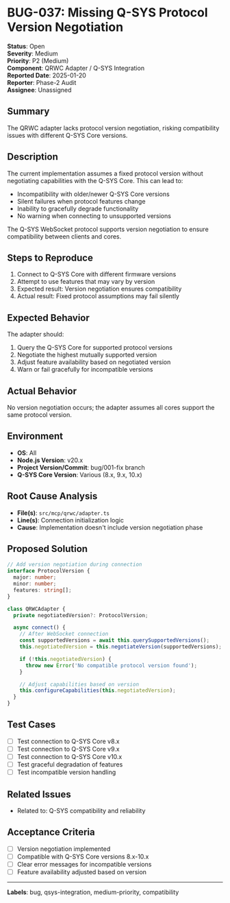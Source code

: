# BUG-037: Missing Q-SYS Protocol Version Negotiation

**Status**: Open  
**Severity**: Medium  
**Priority**: P2 (Medium)  
**Component**: QRWC Adapter / Q-SYS Integration  
**Reported Date**: 2025-01-20  
**Reporter**: Phase-2 Audit  
**Assignee**: Unassigned

## Summary

The QRWC adapter lacks protocol version negotiation, risking compatibility issues with different
Q-SYS Core versions.

## Description

The current implementation assumes a fixed protocol version without negotiating capabilities with
the Q-SYS Core. This can lead to:

- Incompatibility with older/newer Q-SYS Core versions
- Silent failures when protocol features change
- Inability to gracefully degrade functionality
- No warning when connecting to unsupported versions

The Q-SYS WebSocket protocol supports version negotiation to ensure compatibility between clients
and cores.

## Steps to Reproduce

1. Connect to Q-SYS Core with different firmware versions
2. Attempt to use features that may vary by version
3. Expected result: Version negotiation ensures compatibility
4. Actual result: Fixed protocol assumptions may fail silently

## Expected Behavior

The adapter should:

1. Query the Q-SYS Core for supported protocol versions
2. Negotiate the highest mutually supported version
3. Adjust feature availability based on negotiated version
4. Warn or fail gracefully for incompatible versions

## Actual Behavior

No version negotiation occurs; the adapter assumes all cores support the same protocol version.

## Environment

- **OS**: All
- **Node.js Version**: v20.x
- **Project Version/Commit**: bug/001-fix branch
- **Q-SYS Core Version**: Various (8.x, 9.x, 10.x)

## Root Cause Analysis

- **File(s)**: `src/mcp/qrwc/adapter.ts`
- **Line(s)**: Connection initialization logic
- **Cause**: Implementation doesn't include version negotiation phase

## Proposed Solution

```typescript
// Add version negotiation during connection
interface ProtocolVersion {
  major: number;
  minor: number;
  features: string[];
}

class QRWCAdapter {
  private negotiatedVersion?: ProtocolVersion;

  async connect() {
    // After WebSocket connection
    const supportedVersions = await this.querySupportedVersions();
    this.negotiatedVersion = this.negotiateVersion(supportedVersions);

    if (!this.negotiatedVersion) {
      throw new Error('No compatible protocol version found');
    }

    // Adjust capabilities based on version
    this.configureCapabilities(this.negotiatedVersion);
  }
}
```

## Test Cases

- [ ] Test connection to Q-SYS Core v8.x
- [ ] Test connection to Q-SYS Core v9.x
- [ ] Test connection to Q-SYS Core v10.x
- [ ] Test graceful degradation of features
- [ ] Test incompatible version handling

## Related Issues

- Related to: Q-SYS compatibility and reliability

## Acceptance Criteria

- [ ] Version negotiation implemented
- [ ] Compatible with Q-SYS Core versions 8.x-10.x
- [ ] Clear error messages for incompatible versions
- [ ] Feature availability adjusted based on version

---

**Labels**: bug, qsys-integration, medium-priority, compatibility
